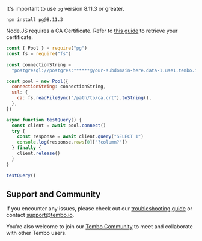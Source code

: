 It's important to use `pg` version 8.11.3 or greater.

```shell title="shell"
npm install pg@8.11.3
```

Node.JS requires a CA Certificate. Refer to [this guide](/docs/product/cloud/security/sslmode) to retrieve your certificate.

```js title="app.js"
const { Pool } = require("pg")
const fs = require("fs")

const connectionString =
  "postgresql://postgres:******@your-subdomain-here.data-1.use1.tembo.io:5432/postgres"

const pool = new Pool({
  connectionString: connectionString,
  ssl: {
    ca: fs.readFileSync("/path/to/ca.crt").toString(),
  },
})

async function testQuery() {
  const client = await pool.connect()
  try {
    const response = await client.query("SELECT 1")
    console.log(response.rows[0]["?column?"])
  } finally {
    client.release()
  }
}

testQuery()
```

## Support and Community

If you encounter any issues, please check out our [troubleshooting guide](/docs/product/cloud/troubleshooting) or contact [support@tembo.io](mailto:support@tembo.io).

You're also welcome to join our [Tembo Community](https://join.slack.com/t/tembocommunity/shared_invite/zt-23o25qt91-AnZoC1jhLMLubwia4GeNGw) to meet and collaborate with other Tembo users.
